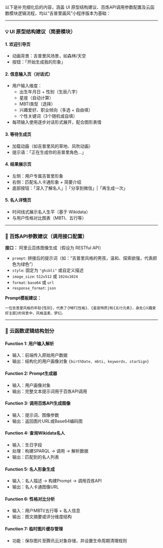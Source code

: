 以下是补充细化后的内容，涵盖 UI 原型结构建议、百炼API调用参数配置及云函数模块逻辑流程，均以“吉普里画风”小程序版本为基础：

------

### 💡 UI 原型结构建议（简要模块）

#### 1. 欢迎引导页

- 动画背景：吉普里风场景，如森林/天空
- 按钮：「开始生成我的形象」

#### 2. 信息输入页（对话式）

- 用户输入维度：
  - 出生年月日 + 性别（生辰八字）
  - 星座（自动计算）
  - MBTI类型（选择）
  - 兴趣爱好、职业倾向（多选 + 自由填）
  - 个性关键词（3个随机或自填）
- 每项输入使用逐步对话形式展开，配合图形表情

#### 3. 等待生成页

- 加载动画（如吉普里风的草地、风吹动画）
- 提示语：「正在生成你的吉普里角色…」

#### 4. 结果展示页

- 左侧：用户专属吉普里形象
- 右侧：匹配名人卡通形象 + 简要介绍
- 底部按钮：「深入了解名人」|「分享到微信」|「再生成一次」

#### 5. 名人详情页

- 时间线式展示名人生平（基于 Wikidata）
- 与用户性格对比图表（MBTI、五行等）

------

### 🔌 百炼API参数建议（调用接口配置）

**接口：** 阿里云百炼图像生成（假设为 RESTful API）

- `prompt`: 拼接后的提示词（如：“吉普里风格的男孩，温和、探索欲强，代表颜色为绿色”）
- `style`: 固定为 `"ghibli"` 或自定义描述
- `image_size`: `512x512` 或 `1024x1024`
- `format`: `base64` 或 `url`
- `response_format`: `json`

**Prompt模板建议：**

```text
一位吉普里风格的年轻{性别}，代表了{MBTI性格}、{星座特质}和{五行元素}，身处{兴趣爱好主题}的背景中，风格温柔、梦幻。
```

------

### 🔁 云函数逻辑结构划分

#### Function 1: 用户输入解析

- 输入：前端传入原始用户数据
- 输出：结构化的用户画像对象 `{birthDate, mbti, keywords, starSign}`

#### Function 2: Prompt生成器

- 输入：用户画像对象
- 输出：完整文本提示词用于百炼API调用

#### Function 3: 调用百炼API生成图像

- 输入：提示词、图像参数
- 输出：返回图片URL或Base64编码图

#### Function 4: 查询Wikidata名人

- 输入：生日字段
- 处理：构建SPARQL → 调用 → 解析数据
- 输出：匹配到的名人列表

#### Function 5: 名人形象生成

- 输入：名人描述 → 构建Prompt → 调用百炼API
- 输出：名人卡通图像URL

#### Function 6: 性格对比分析

- 输入：用户MBTI/五行等 + 名人信息
- 输出：图文摘要或评分维度结构

#### Function 7: 临时图片缓存管理

- 功能：保存图片至腾讯云对象存储，并设置生命周期清理规则
